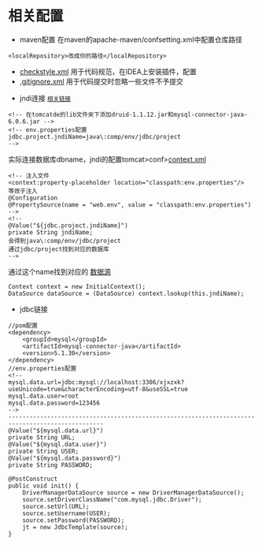 # 相关配置
- maven配置
在maven的apache-maven/confsetting.xml中配置仓库路径
```
<localRepository>改成你的路径</localRepository>
```
- [checkstyle.xml](https://github.com/gpnine/JAVAWeb-Advanced/blob/master/zcl-webapp/checkstyle.xml)  用于代码规范，在IDEA上安装插件，配置
- [.gitignore.xml](https://github.com/gpnine/JAVAWeb-Advanced/blob/master/zcl-webapp/.gitignore)  用于代码提交时忽略一些文件不予提交

* jndi连接
<code>[相关链接](https://www.cnblogs.com/xdp-gacl/p/4040019.html)</code>
```
<!-- 在tomcatde的lib文件夹下添加druid-1.1.12.jar和mysql-connector-java-6.0.6.jar -->
<!-- env.properties配置
jdbc.project.jndiName=java\:comp/env/jdbc/project
-->
```
实际连接数据库dbname，jndi的配置tomcat>conf>[context.xml](https://github.com/gpnine/JAVAWeb-Advanced/blob/master/context.xml)
```
<!-- 注入文件
<context:property-placeholder location="classpath:env.properties"/>
等效于注入
@Configuration
@PropertySource(name = "web.env", value = "classpath:env.properties")
-->
<!--
@Value("${jdbc.project.jndiName}")
private String jndiName;
会得到java\:comp/env/jdbc/project
通过jdbc/project找到对应的数据库
-->
```
通过这个name找到对应的
[数据源](https://github.com/gpnine/JAVAWeb-Advanced/blob/master/zcl-webapp/src/main/java/com/project/controller/LoginController.java)
```
Context context = new InitialContext();
DataSource dataSource = (DataSource) context.lookup(this.jndiName);
```


- jdbc链接
```
//pom配置
<dependency>
	<groupId>mysql</groupId>
	<artifactId>mysql-connector-java</artifactId>
	<version>5.1.30</version>
</dependency>
//env.properties配置
<!--
mysql.data.url=jdbc:mysql://localhost:3306/xjxzxk?useUnicode=true&characterEncoding=utf-8&useSSL=true
mysql.data.user=root
mysql.data.password=123456
-->
-------------------------------------------------------------------------------------------------
@Value("${mysql.data.url}")
private String URL;
@Value("${mysql.data.user}")
private String USER;
@Value("${mysql.data.password}")
private String PASSWORD;

@PostConstruct
public void init() {
    DriverManagerDataSource source = new DriverManagerDataSource();
    source.setDriverClassName("com.mysql.jdbc.Driver");
    source.setUrl(URL);
    source.setUsername(USER);
    source.setPassword(PASSWORD);
    jt = new JdbcTemplate(source);
}
```
